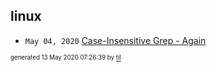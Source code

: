 ## linux

* <code>May 04, 2020</code> [Case-Insensitive Grep - Again](2020-05-04T11-44-37-case-insensitive-grep---again.md)

<sup><sub>generated 13 May 2020 07:26:39 by <a href='https://github.com/senorprogrammer/til'>til</a></sub></sup>
